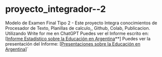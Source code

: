 # proyecto_integrador--2
Modelo de Examen Final Tipo 2 - Este proyecto Integra conocimientos de Procesador de Texto, Planillas de calculo,, Github, Colab, Publicacion.
 Utilizando Write for me en ChatGPT Puedes ver el Informe escrito en: [[Informe Estadístico sobre la Educación en Argentina](**https://chatgpt.com/share/67490d93-8be8-8003-9693-67ae5dcc2de9)**]
Puedes ver la presentación del Informe: [[Presentaciones sobre la Educación en Argentina](https://gamma.app/docs/Analisis-del-Desempeno-Academico-y-la-Asistencia-Escolar-en-Argen-41gm7swgjkfoyha)]` 
